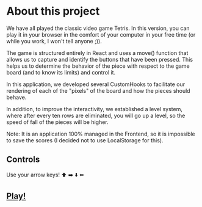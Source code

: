 # About this project

We have all played the classic video game Tetris. In this version, you can play it in your browser in the comfort of your computer in your free time (or while you work, I won't tell anyone ;)).

The game is structured entirely in React and uses a move() function that allows us to capture and identify the buttons that have been pressed. This helps us to determine the behavior of the piece with respect to the game board (and to know its limits) and control it.

In this application, we developed several CustomHooks to facilitate our rendering of each of the "pixels" of the board and how the pieces should behave.

In addition, to improve the interactivity, we established a level system, where after every ten rows are eliminated, you will go up a level, so the speed of fall of the pieces will be higher.

Note: It is an application 100% managed in the Frontend, so it is impossible to save the scores (I decided not to use LocalStorage for this).

## Controls

Use your arrow keys! ⬆️ ➡️ ⬇️ ⬅️

## [Play!](https://tetris-mu-beige.vercel.app/)
